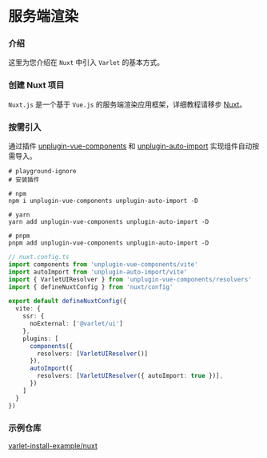 # 服务端渲染

### 介绍

这里为您介绍在 `Nuxt` 中引入 `Varlet` 的基本方式。

### 创建 Nuxt 项目

`Nuxt.js` 是一个基于 `Vue.js` 的服务端渲染应用框架，详细教程请移步 [Nuxt](https://nuxt.com)。

### 按需引入

通过插件
[unplugin-vue-components](https://github.com/antfu/unplugin-vue-components) 和 
[unplugin-auto-import](https://github.com/antfu/unplugin-auto-import)
实现组件自动按需导入。

```shell
# playground-ignore
# 安装插件

# npm
npm i unplugin-vue-components unplugin-auto-import -D

# yarn
yarn add unplugin-vue-components unplugin-auto-import -D

# pnpm
pnpm add unplugin-vue-components unplugin-auto-import -D
```

```ts
// nuxt.config.ts
import components from 'unplugin-vue-components/vite'
import autoImport from 'unplugin-auto-import/vite'
import { VarletUIResolver } from 'unplugin-vue-components/resolvers'
import { defineNuxtConfig } from 'nuxt/config'

export default defineNuxtConfig({
  vite: {
    ssr: {
      noExternal: ['@varlet/ui']
    },
    plugins: [
      components({
        resolvers: [VarletUIResolver()]
      }),
      autoImport({
        resolvers: [VarletUIResolver({ autoImport: true })],
      })
    ]
  }
})
```

### 示例仓库

[varlet-install-example/nuxt](https://github.com/varletjs/varlet-install-example/tree/main/nuxt)
